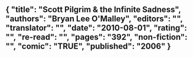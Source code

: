 {
 "title": "Scott Pilgrim & the Infinite Sadness",
 "authors": "Bryan Lee O'Malley",
 "editors": "",
 "translator": "",
 "date": "2010-08-01",
 "rating": "",
 "re-read": "",
 "pages": "392",
 "non-fiction": "",
 "comic": "TRUE",
 "published": "2006"
}
---

